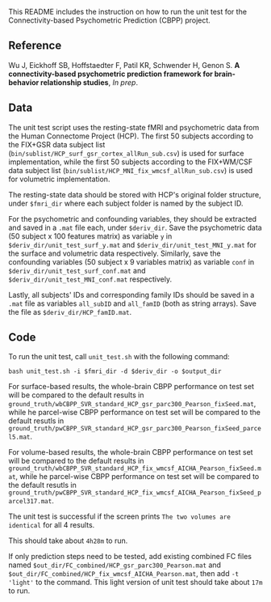 This README includes the instruction on how to run the unit test for the Connectivity-based Psychometric Prediction (CBPP) project.

## Reference

Wu J, Eickhoff SB, Hoffstaedter F, Patil KR, Schwender H, Genon S. **A connectivity-based psychometric prediction framework for brain-behavior relationship studies**, *In prep*.

## Data

The unit test script uses the resting-state fMRI and psychometric data from the Human Connectome Project (HCP). The first 50 subjects according to the FIX+GSR data subject list (`bin/sublist/HCP_surf_gsr_cortex_allRun_sub.csv`) is used for surface implementation, while the first 50 subjects according to the FIX+WM/CSF data subject list (`bin/sublist/HCP_MNI_fix_wmcsf_allRun_sub.csv`) is used for volumetric implementation.

The resting-state data should be stored with HCP's original folder structure, under `$fmri_dir` where each subject folder is named by the subject ID. 

For the psychometric and confounding variables, they should be extracted and saved in a `.mat` file each, under `$deriv_dir`. Save the psychometric data (50 subject x 100 features matrix) as variable `y` in `$deriv_dir/unit_test_surf_y.mat` and `$deriv_dir/unit_test_MNI_y.mat` for the surface and volumetric data respectively. Similarly, save the confounding variables (50 subject x 9 variables matrix) as variable `conf` in `$deriv_dir/unit_test_surf_conf.mat` and `$deriv_dir/unit_test_MNI_conf.mat` respectively.

Lastly, all subjects' IDs and corresponding family IDs should be saved in a `.mat` file as variables `all_subID` and `all_famID` (both as string arrays). Save the file as `$deriv_dir/HCP_famID.mat`.

## Code

To run the unit test, call `unit_test.sh` with the following command:

```
bash unit_test.sh -i $fmri_dir -d $deriv_dir -o $output_dir
```

For surface-based results, the whole-brain CBPP performance on test set will be compared to the default results in `ground_truth/wbCBPP_SVR_standard_HCP_gsr_parc300_Pearson_fixSeed.mat`, while he parcel-wise CBPP performance on test set will be compared to the default resutls in `ground_truth/pwCBPP_SVR_standard_HCP_gsr_parc300_Pearson_fixSeed_parcel5.mat`. 

For volume-based results, the whole-brain CBPP performance on test set will be compared to the default results in `ground_truth/wbCBPP_SVR_standard_HCP_fix_wmcsf_AICHA_Pearson_fixSeed.mat`, while he parcel-wise CBPP performance on test set will be compared to the default resutls in `ground_truth/pwCBPP_SVR_standard_HCP_fix_wmcsf_AICHA_Pearson_fixSeed_parcel317.mat`. 

The unit test is successful if the screen prints `The two volumes are identical` for all 4 results.

This should take about `4h28m` to run.

If only prediction steps need to be tested, add existing combined FC files named `$out_dir/FC_combined/HCP_gsr_parc300_Pearson.mat` and `$out_dir/FC_combined/HCP_fix_wmcsf_AICHA_Pearson.mat`, then add `-t 'light'` to the command. This light version of unit test should take about `17m` to run.
